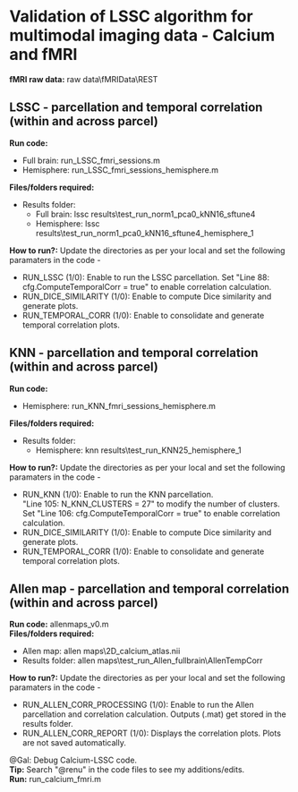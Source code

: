 # Validation of LSSC algorithm for multimodal imaging data - Calcium and fMRI 

**fMRI raw data:** raw data\fMRIData\REST

## LSSC - parcellation and temporal correlation (within and across parcel)
**Run code:** 
* Full brain: run_LSSC_fmri_sessions.m
* Hemisphere: run_LSSC_fmri_sessions_hemisphere.m 
  
**Files/folders required:** 
* Results folder:
    - Full brain: lssc results\test_run_norm1_pca0_kNN16_sftune4
    - Hemisphere: lssc results\test_run_norm1_pca0_kNN16_sftune4_hemisphere_1

**How to run?:** Update the directories as per your local and set the following paramaters in the code -
* RUN_LSSC (1/0): Enable to run the LSSC parcellation. Set "Line 88: cfg.ComputeTemporalCorr = true" to enable correlation calculation.
* RUN_DICE_SIMILARITY (1/0): Enable to compute Dice similarity and generate plots.
* RUN_TEMPORAL_CORR (1/0): Enable to consolidate and generate temporal correlation plots.

## KNN - parcellation and temporal correlation (within and across parcel)
**Run code:** 
* Hemisphere: run_KNN_fmri_sessions_hemisphere.m 
  
**Files/folders required:** 
* Results folder:
    - Hemisphere: knn results\test_run_KNN25_hemisphere_1

**How to run?:** Update the directories as per your local and set the following paramaters in the code -
* RUN_KNN (1/0): Enable to run the KNN parcellation. <br/>"Line 105: N_KNN_CLUSTERS = 27" to modify the number of clusters. <br/>Set "Line 106: cfg.ComputeTemporalCorr = true" to enable correlation calculation.
* RUN_DICE_SIMILARITY (1/0): Enable to compute Dice similarity and generate plots.
* RUN_TEMPORAL_CORR (1/0): Enable to consolidate and generate temporal correlation plots. 

## Allen map - parcellation and temporal correlation (within and across parcel)
**Run code:** allenmaps_v0.m <br/>
**Files/folders required:** 
* Allen map: allen maps\2D_calcium_atlas.nii
* Results folder: allen maps\test_run_Allen_fullbrain\AllenTempCorr

**How to run?:** Update the directories as per your local and set the following paramaters in the code -
* RUN_ALLEN_CORR_PROCESSING (1/0): Enable to run the Allen parcellation and correlation calculation. Outputs (.mat) get stored in the results folder.
* RUN_ALLEN_CORR_REPORT (1/0): Displays the correlation plots. Plots are not saved automatically. 

@Gal: Debug Calcium-LSSC code. <br/>
**Tip:** Search "@renu" in the code files to see my additions/edits. <br/>
**Run:** run_calcium_fmri.m 
